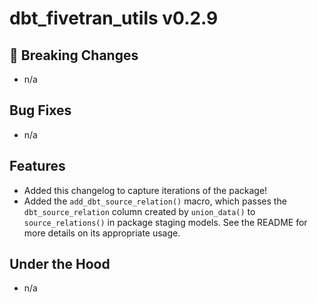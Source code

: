 # dbt_fivetran_utils v0.2.9

## 🚨 Breaking Changes
- n/a

## Bug Fixes
- n/a

## Features
- Added this changelog to capture iterations of the package!
- Added the `add_dbt_source_relation()` macro, which passes the `dbt_source_relation` column created by `union_data()` to `source_relations()` in package staging models. See the README for more details on its appropriate usage.

## Under the Hood
- n/a